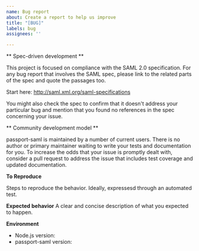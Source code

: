 ```yaml
---
name: Bug report
about: Create a report to help us improve
title: "[BUG]"
labels: bug
assignees: ''

---
```


<!--
Thanks for submitting a bug report or featureq request to help us improve.

If you have a support question about how to use the module, no one is monitoring the issues
to answer those. Consider posting on StackOverflow instead using the "passport-saml" tag.
-->

** Spec-driven development **

This project is focused on compliance with the SAML 2.0 specification. For any bug report that
involves the SAML spec, please link to the related parts of the spec and quote the passages too.

Start here: http://saml.xml.org/saml-specifications

You might also check the spec to confirm that it doesn't address your particular bug and mention
that you found no references in the spec concerning your issue.

** Community development model **

passport-saml is maintained by a number of current users. There is no author or primary maintainer
waiting to write your tests and documentation for you. To increase the odds that your issue
is promptly dealt with, consider a pull request to address the issue that includes test coverage
and updated documentation.

**To Reproduce**

Steps to reproduce the behavior. Ideally, expressesd through an automated test.

**Expected behavior**
A clear and concise description of what you expected to happen.

**Environment**
 - Node.js version:
 - passport-saml version:
